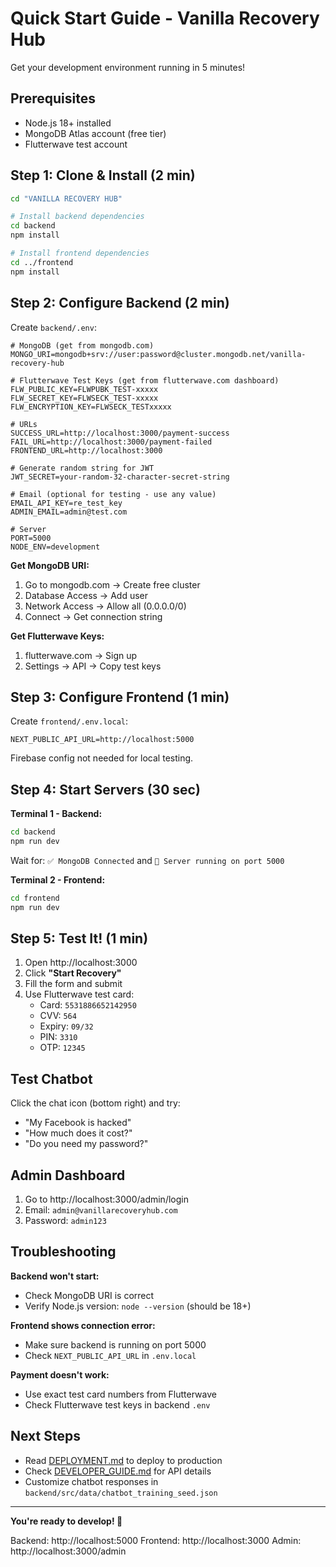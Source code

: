 # Quick Start Guide - Vanilla Recovery Hub

Get your development environment running in 5 minutes!

## Prerequisites

- Node.js 18+ installed
- MongoDB Atlas account (free tier)
- Flutterwave test account

## Step 1: Clone & Install (2 min)

```bash
cd "VANILLA RECOVERY HUB"

# Install backend dependencies
cd backend
npm install

# Install frontend dependencies
cd ../frontend
npm install
```

## Step 2: Configure Backend (2 min)

Create `backend/.env`:

```env
# MongoDB (get from mongodb.com)
MONGO_URI=mongodb+srv://user:password@cluster.mongodb.net/vanilla-recovery-hub

# Flutterwave Test Keys (get from flutterwave.com dashboard)
FLW_PUBLIC_KEY=FLWPUBK_TEST-xxxxx
FLW_SECRET_KEY=FLWSECK_TEST-xxxxx
FLW_ENCRYPTION_KEY=FLWSECK_TESTxxxxx

# URLs
SUCCESS_URL=http://localhost:3000/payment-success
FAIL_URL=http://localhost:3000/payment-failed
FRONTEND_URL=http://localhost:3000

# Generate random string for JWT
JWT_SECRET=your-random-32-character-secret-string

# Email (optional for testing - use any value)
EMAIL_API_KEY=re_test_key
ADMIN_EMAIL=admin@test.com

# Server
PORT=5000
NODE_ENV=development
```

**Get MongoDB URI:**
1. Go to mongodb.com → Create free cluster
2. Database Access → Add user
3. Network Access → Allow all (0.0.0.0/0)
4. Connect → Get connection string

**Get Flutterwave Keys:**
1. flutterwave.com → Sign up
2. Settings → API → Copy test keys

## Step 3: Configure Frontend (1 min)

Create `frontend/.env.local`:

```env
NEXT_PUBLIC_API_URL=http://localhost:5000
```

Firebase config not needed for local testing.

## Step 4: Start Servers (30 sec)

**Terminal 1 - Backend:**
```bash
cd backend
npm run dev
```

Wait for: `✅ MongoDB Connected` and `🚀 Server running on port 5000`

**Terminal 2 - Frontend:**
```bash
cd frontend
npm run dev
```

## Step 5: Test It! (1 min)

1. Open http://localhost:3000
2. Click **"Start Recovery"**
3. Fill the form and submit
4. Use Flutterwave test card:
   - Card: `5531886652142950`
   - CVV: `564`
   - Expiry: `09/32`
   - PIN: `3310`
   - OTP: `12345`

## Test Chatbot

Click the chat icon (bottom right) and try:
- "My Facebook is hacked"
- "How much does it cost?"
- "Do you need my password?"

## Admin Dashboard

1. Go to http://localhost:3000/admin/login
2. Email: `admin@vanillarecoveryhub.com`
3. Password: `admin123`

## Troubleshooting

**Backend won't start:**
- Check MongoDB URI is correct
- Verify Node.js version: `node --version` (should be 18+)

**Frontend shows connection error:**
- Make sure backend is running on port 5000
- Check `NEXT_PUBLIC_API_URL` in `.env.local`

**Payment doesn't work:**
- Use exact test card numbers from Flutterwave
- Check Flutterwave test keys in backend `.env`

## Next Steps

- Read [DEPLOYMENT.md](./DEPLOYMENT.md) to deploy to production
- Check [DEVELOPER_GUIDE.md](./DEVELOPER_GUIDE.md) for API details
- Customize chatbot responses in `backend/src/data/chatbot_training_seed.json`

---

**You're ready to develop! 🚀**

Backend: http://localhost:5000
Frontend: http://localhost:3000
Admin: http://localhost:3000/admin
